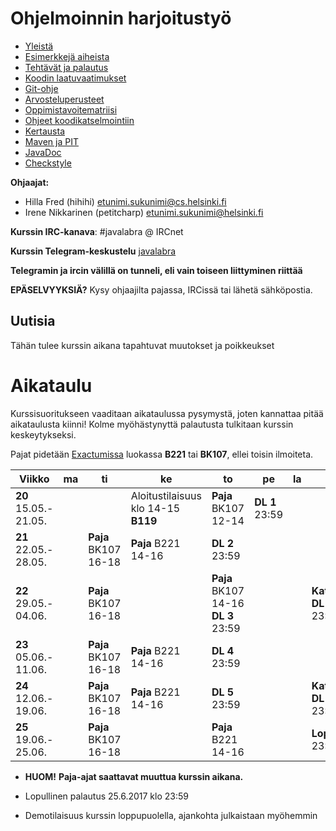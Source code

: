 # Ohjelmoinnin harjoitustyö
* [Yleistä](ohjeet/Yleista.md)
* [Esimerkkejä aiheista](ohjeet/Esimerkkeja-aiheista.md)
* [Tehtävät ja palautus](ohjeet/Tehtavat-ja-palautus.md)
* [Koodin laatuvaatimukset](ohjeet/Koodin-laatuvaatimukset.md)
* [Git-ohje](ohjeet/Git-ohje.md)
* [Arvosteluperusteet](ohjeet/Arvosteluperusteet.md)
* [Oppimistavoitematriisi](http://www.cs.helsinki.fi/courses/58160/matriisi)
* [Ohjeet koodikatselmointiin](ohjeet/Koodikatselmointi.md)
* [Kertausta](ohjeet/Kertausta.md)
* [Maven ja PIT](ohjeet/Maven-ja-PIT.md)
* [JavaDoc](ohjeet/JavaDoc.md)
* [Checkstyle](ohjeet/Checkstyle.md)

**Ohjaajat:**
* Hilla Fred (hihihi) etunimi.sukunimi@cs.helsinki.fi
* Irene Nikkarinen (petitcharp) etunimi.sukunimi@helsinki.fi

**Kurssin IRC-kanava**:
\#javalabra @ IRCnet

**Kurssin Telegram-keskustelu**
[javalabra](https://t.me/javalabra)

**Telegramin ja ircin välillä on tunneli, eli vain toiseen liittyminen riittää**

**EPÄSELVYYKSIÄ?** Kysy ohjaajilta pajassa, IRCissä tai lähetä sähköpostia.

## Uutisia

Tähän tulee kurssin aikana tapahtuvat muutokset ja poikkeukset <br>

# Aikataulu

Kurssisuoritukseen vaaditaan aikataulussa pysymystä, joten kannattaa pitää aikataulusta kiinni! Kolme myöhästynyttä palautusta tulkitaan kurssin keskeytykseksi.

Pajat pidetään [Exactumissa](http://www.helsinki.fi/teknos/opetustilat/kumpula/gh2b/default.htm) luokassa **B221** tai **BK107**, ellei toisin ilmoiteta.

| Viikko | ma | ti | ke | to | pe | la | su |
| --- | --- | --- | --- | --- | --- | --- | --- |
| **20**<br>15.05.-<br>21.05. |  |  | Aloitustilaisuus<br>klo 14-15 **B119** | **Paja** BK107<br>12-14 | **DL 1**<br>23:59 |  |  |
| **21**<br>22.05.-<br>28.05. |  | **Paja** BK107<br>16-18 | **Paja** B221<br>14-16 |  **DL 2**<br>23:59 |  |  |  |
| **22**<br>29.05.-<br>04.06. |  | **Paja** BK107<br>16-18 |  | **Paja** BK107<br>14-16<br> **DL 3**<br>23:59 |  |  | **Katselmointi 1 DL**<br>23:59 |
| **23**<br>05.06.-<br>11.06. |  | **Paja** BK107<br>16-18 | **Paja** B221<br>14-16 | **DL 4**<br>23:59 |  |  |  |
| **24**<br>12.06.-<br>19.06. |  | **Paja** BK107<br>16-18 | **Paja** B221<br>14-16 | **DL 5**<br>23:59 |  |  |**Katselmointi 2 DL**<br>23:59 |
| **25**<br>19.06.-<br>25.06. |  | **Paja** BK107<br>16-18 |  |  **Paja** B221<br>14-16 |  |  | **Loppupalautus**<br>23:59 |

* **HUOM!** **Paja-ajat saattavat muuttua kurssin aikana.**

* Lopullinen palautus 25.6.2017 klo 23:59
* Demotilaisuus kurssin loppupuolella, ajankohta julkaistaan myöhemmin
